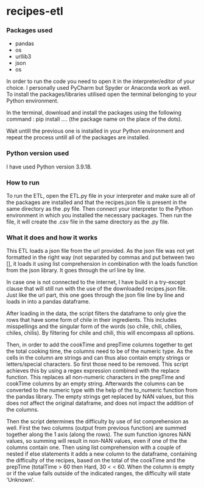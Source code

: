 # recipes-etl

### Packages used
- pandas
- os
- urllib3
- json
- os

In order to run the code you need to open it in the interpreter/editor of your choice. I personally used PyCharm but Spyder or Anaconda work as well. To install the packages/libraries utilised open the terminal belonging to your Python environment.

In the terminal, download and install the packages using the following command : pip install .... (the package name on the place of the dots).

Wait untill the previous one is installed in your Python environment and repeat the process untill all of the packages are installed. 


### Python version used
I have used Python version 3.9.18.

### How to run

To run the ETL, open the ETL.py file in your interpreter and make sure all of the packages are installed and that the recipes.json file is present in the same directory as the .py file. Then connect your interpreter to the Python environment in which you installed the necessary packages. Then run the file, it will create the .csv file in the same directory as the .py file. 

### What it does and how it works

This ETL loads a json file from the url provided. As the json file was not yet formatted in the right way (not separated by commas and put between two [], it loads it using list comprehension in combination with the loads function from the json library. It goes through the url line by line. 

In case one is not connected to the internet, I have build in a try-except clause that will still run with the use of the downloaded recipes.json file. Just like the url part, this one goes through the json file line by line and loads in into a pandas dataframe. 

After loading in the data, the script filters the dataframe to only give the rows that have some form of chile in their ingredients. This includes misspellings and the singular form of the words (so chile, chili, chilies, chiles, chilis). By filtering for chile and chili, this will encompass all options. 

Then, in order to add the cookTime and prepTime columns together to get the total cooking time, the columns need to be of the numeric type. As the cells in the column are strings and can thus also contain empty strings or letters/special characters. So first those need to be removed. This script achieves this by using a regex expression combined with the replace function. This replaces all non-numeric characters in the prepTime and cookTime columns by an empty string. Afterwards the columns can be converted to the numeric type with the help of the to_numeric function from the pandas library. The empty strings get replaced by NAN values, but this does not affect the original dataframe, and does not impact the addition of the columns. 

Then the script determines the difficulty by use of list comprehension as well. First the two columns (output from previous function) are summed together along the 1 axis (along the rows). The sum function ignores NAN values, so summing will result in non-NAN values, even if one of the the columns contain one. Then using list comprehension with a couple of nested if else statements it adds a new column to the dataframe, containing the difficulty of the recipes, based on the total of the cookTime and the prepTime (totalTime > 60 then Hard, 30 <  < 60. When the column is empty or if the value falls outside of the indicated ranges, the difficulty will state 'Unknown'. 


